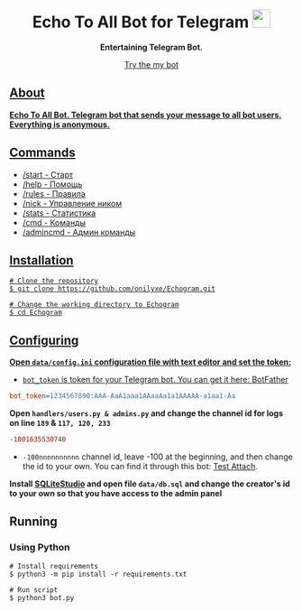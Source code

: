 <h1 align="center">Echo To All Bot for Telegram</a> 
<img src="https://raw.githubusercontent.com/onilyxe/Echogram/main/image/telegram.webp" height="32"/></h1>
<p align="center">
	<b>Entertaining Telegram Bot.</b></p>
<p align="center">
	<a href="https://t.me/EchogramBot">Try the my bot
</p>

## About
**Echo To All Bot. Telegram bot that sends your message to all bot users. Everything is anonymous.**

## Commands
* /start - Старт
* /help - Помощь
* /rules - Правила
* /nick - Управление ником
* /stats - Статистика
* /cmd - Команды
* /admincmd - Админ команды

## Installation
```shell
# Clone the repository
$ git clone https://github.com/onilyxe/Echogram.git

# Change the working directory to Echogram
$ cd Echogram
```

## Configuring
**Open `data/config.ini` configuration file with text editor and set the token:**

* `bot_token` is token for your Telegram bot. You can get it here: [BotFather](https://t.me/BotFather)
```ini
bot_token=1234567890:AAA-AaA1aaa1AAaaAa1a1AAAAA-a1aa1-Aa
```

**Open `handlers/users.py & admins.py` and change the channel id for logs on line `189` & `117, 120, 233`**
```ini
-1001635530740
```
* `-100nnnnnnnnnn` channel id, leave -100 at the beginning, and then change the id to your own. You can find it through this bot: [Test Attach](https://t.me/asmico_attach_bot).

**Install [SQLiteStudio](https://sqlitestudio.pl/) and open file `data/db.sql` and change the creator's id to your own so that you have access to the admin panel**

## Running
### Using Python
```shell
# Install requirements
$ python3 -m pip install -r requirements.txt

# Run script
$ python3 bot.py
```